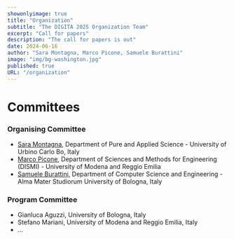 ```yaml
---
showonlyimage: true
title: "Organization"
subtitle: "The DIGITA 2025 Organization Team"
excerpt: "Call for papers"
description: "The call for papers is out"
date: 2024-06-16
author: "Sara Montagna, Marco Picone, Samuele Burattini"
image: "img/bg-washington.jpg"
published: true
URL: "/organization"
---
```

# Committees

### Organising Committee

* [Sara Montagna](https://www.uniurb.it/persone/sara-montagna), Department of Pure and Applied Science - University of Urbino Carlo Bo, Italy
* [Marco Picone](https://www.marcopicone.net/), Department of Sciences and Methods for Engineering (DISMI) - University of Modena and
Reggio Emilia
* [Samuele Burattini](https://www.unibo.it/sitoweb/samuele.burattini/en), Department of Computer Science and Engineering - Alma Mater Studiorum University of Bologna, Italy

### Program Committee

* Gianluca Aguzzi, University of Bologna, Italy
* Stefano Mariani, University of Modena and Reggio Emilia, Italy
* ...


